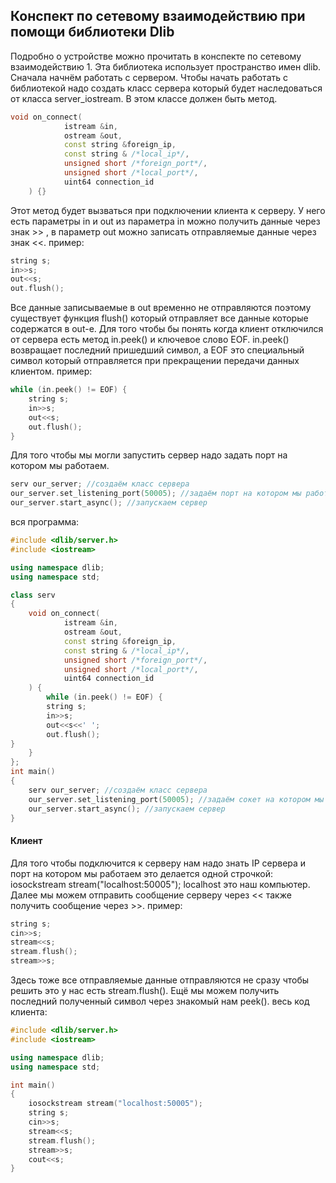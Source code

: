 ## Конспект по сетевому взаимодействию при помощи библиотеки Dlib
Подробно о устройстве можно прочитать в конспекте по сетевому взаимодействию 1.
Эта библиотека использует пространство имен dlib.
Сначала начнём работать с сервером.
Чтобы начать работать с библиотекой надо создать класс сервера который будет наследоваться от класса server_iostream.
В этом классе должен быть метод.
```C++
void on_connect(
            istream &in,
            ostream &out,
            const string &foreign_ip,
            const string & /*local_ip*/,
            unsigned short /*foreign_port*/,
            unsigned short /*local_port*/,
            uint64 connection_id
    ) {}
```
Этот метод будет вызваться при подключении клиента к серверу. У него есть параметры in и out из параметра in можно получить данные через знак >> , в параметр out можно записать отправляемые данные через знак <<.
пример:
```C++
string s;
in>>s;
out<<s;
out.flush();
```
Все данные записываемые в out временно не отправляются поэтому существует функция flush() который отправляет все данные которые содержатся в out-е.
Для того чтобы бы понять когда клиент отключился от сервера есть метод in.peek() и ключевое слово EOF.
in.peek() возвращает последний пришедший символ, а EOF это специальный символ который отправляется при прекращении передачи данных клиентом.
пример:
```C++
while (in.peek() != EOF) {
    string s;
    in>>s;
    out<<s;
    out.flush();
}
```
Для того чтобы мы могли запустить сервер надо задать порт на котором мы работаем.
```C++
serv our_server; //создаём класс сервера
our_server.set_listening_port(50005); //задаём порт на котором мы работаем их всего их 65536 при этом первые 2000 заняты.
our_server.start_async(); //запускаем сервер
```
вся программа:
```C++
#include <dlib/server.h>
#include <iostream>

using namespace dlib;
using namespace std;

class serv
{
    void on_connect(
            istream &in,
            ostream &out,
            const string &foreign_ip,
            const string & /*local_ip*/,
            unsigned short /*foreign_port*/,
            unsigned short /*local_port*/,
            uint64 connection_id
    ) {
        while (in.peek() != EOF) {
        string s;
        in>>s;
        out<<s<<' ';
        out.flush();
}
    }
};
int main()
{
    serv our_server; //создаём класс сервера
    our_server.set_listening_port(50005); //задаём сокет на котором мы работаем их всего их 65536 при этом первые  2000 заняты.
    our_server.start_async(); //запускаем сервер
}
```

#### Клиент
Для того чтобы подключится к серверу нам надо знать IP сервера и порт на котором мы работаем это делается одной строчкой:
iosockstream stream("localhost:50005");
localhost это наш компьютер.
Далее мы можем отправить сообщение серверу через << также получить сообщение через >>.
пример:
```C++
string s;
cin>>s;
stream<<s;
stream.flush();
stream>>s;
```
Здесь тоже все отправляемые данные отправляются не сразу чтобы решить это у нас есть stream.flush().
Ещё мы можем получить последний полученный символ через знакомый нам peek().
весь код клиента:
```C++
#include <dlib/server.h>
#include <iostream>

using namespace dlib;
using namespace std;

int main()
{
    iosockstream stream("localhost:50005");
    string s;
    cin>>s;
    stream<<s;
    stream.flush();
    stream>>s;
    cout<<s;
}
```